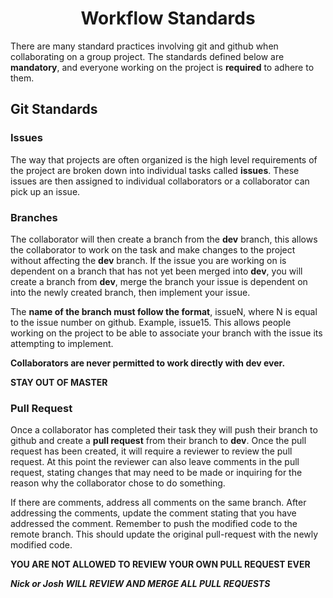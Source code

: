 <h1 align="center">Workflow Standards</h1>

There are many standard practices involving git and github when collaborating on a group project.  The standards defined below are **mandatory**, and everyone working on the project is **required** to adhere to them.

## Git Standards
### Issues
The way that projects are often organized is the high level requirements of the project are broken down into individual tasks called **issues**.  These issues are then assigned to individual collaborators or a collaborator can pick up an issue.

### Branches
The collaborator will then create a branch from the **dev** branch, this allows the collaborator to work on the task and make changes to the project without affecting the **dev** branch.  If the issue you are working on is dependent on a branch that has not yet been merged into **dev**, you will create a branch from **dev**, merge the branch your issue is dependent on into the newly created branch, then implement your issue.  

The **name of the branch must follow the format**, issueN, where N is equal to the issue number on github. Example, issue15.  This allows people working on the project to be able to associate your branch with the issue its attempting to implement.

**Collaborators are never permitted to work directly with dev ever.**

**STAY OUT OF MASTER**


### Pull Request
Once a collaborator has completed their task they will push their branch to github and create a **pull request** from their branch to **dev**.  Once the pull request has been created, it will require a reviewer to review the pull request.  At this point the reviewer can also leave comments in the pull request, stating changes that may need to be made or inquiring for the reason why the collaborator chose to do something.

If there are comments, address all comments on the same branch. After addressing the comments, update the comment stating that you have addressed the comment. Remember to push the modified code to the remote branch. This should update the original pull-request with the newly modified code.

**YOU ARE NOT ALLOWED TO REVIEW YOUR OWN PULL REQUEST EVER**

_**Nick or Josh WILL REVIEW AND MERGE ALL PULL REQUESTS**_
